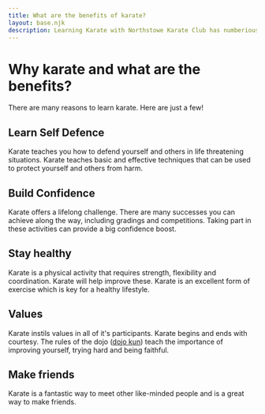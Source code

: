 ```yaml
---
title: What are the benefits of karate?
layout: base.njk
description: Learning Karate with Northstowe Karate Club has numberious benefits including learning effective self defence, gaining confidence and improved fitness
---
```

# Why karate and what are the benefits?
There are many reasons to learn karate. Here are just a few!
## Learn Self Defence
Karate teaches you how to defend yourself and others in life threatening situations. Karate teaches basic and effective techniques that can be used to protect yourself and others from harm.

## Build Confidence 
Karate offers a lifelong challenge. There are many successes you can achieve along the way, including gradings and competitions. Taking part in these activities can provide a big confidence boost.

## Stay healthy
Karate is a physical activity that requires strength, flexibility and coordination. Karate will help improve these. Karate is an excellent form of exercise which is key for a healthy lifestyle.

## Values
Karate instils values in all of it's participants. Karate begins and ends with courtesy. The rules of the dojo ([dojo kun](/dojokun/)) teach the importance of improving yourself, trying hard and being faithful.

## Make friends
Karate is a fantastic way to meet other like-minded people and is a great way to make friends.

